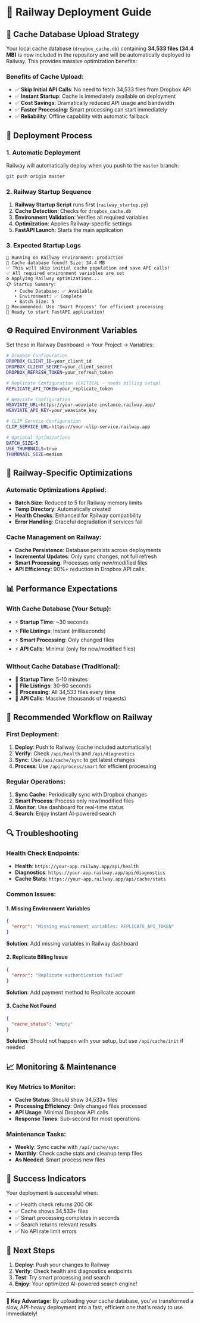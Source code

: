 # 🚂 Railway Deployment Guide

## 🎯 **Cache Database Upload Strategy**

Your local cache database (`dropbox_cache.db`) containing **34,533 files (34.4 MB)** is now included in the repository and will be automatically deployed to Railway. This provides massive optimization benefits:

### **Benefits of Cache Upload:**
- ✅ **Skip Initial API Calls**: No need to fetch 34,533 files from Dropbox API
- ✅ **Instant Startup**: Cache is immediately available on deployment
- ✅ **Cost Savings**: Dramatically reduced API usage and bandwidth
- ✅ **Faster Processing**: Smart processing can start immediately
- ✅ **Reliability**: Offline capability with automatic fallback

## 🚀 **Deployment Process**

### **1. Automatic Deployment**
Railway will automatically deploy when you push to the `master` branch:
```bash
git push origin master
```

### **2. Railway Startup Sequence**
1. **Railway Startup Script** runs first (`railway_startup.py`)
2. **Cache Detection**: Checks for `dropbox_cache.db`
3. **Environment Validation**: Verifies all required variables
4. **Optimization**: Applies Railway-specific settings
5. **FastAPI Launch**: Starts the main application

### **3. Expected Startup Logs**
```
🚂 Running on Railway environment: production
🎉 Cache database found! Size: 34.4 MB
✅ This will skip initial cache population and save API calls!
✅ All required environment variables are set
⚙️ Applying Railway optimizations...
📋 Startup Summary:
   • Cache Database: ✅ Available
   • Environment: ✅ Complete
   • Batch Size: 5
🎯 Recommended: Use 'Smart Process' for efficient processing
🌟 Ready to start FastAPI application!
```

## ⚙️ **Required Environment Variables**

Set these in Railway Dashboard → Your Project → Variables:

```bash
# Dropbox Configuration
DROPBOX_CLIENT_ID=your_client_id
DROPBOX_CLIENT_SECRET=your_client_secret
DROPBOX_REFRESH_TOKEN=your_refresh_token

# Replicate Configuration (CRITICAL - needs billing setup)
REPLICATE_API_TOKEN=your_replicate_token

# Weaviate Configuration
WEAVIATE_URL=https://your-weaviate-instance.railway.app/
WEAVIATE_API_KEY=your_weaviate_key

# CLIP Service Configuration
CLIP_SERVICE_URL=https://your-clip-service.railway.app

# Optional Optimizations
BATCH_SIZE=5
USE_THUMBNAILS=true
THUMBNAIL_SIZE=medium
```

## 🔧 **Railway-Specific Optimizations**

### **Automatic Optimizations Applied:**
- **Batch Size**: Reduced to 5 for Railway memory limits
- **Temp Directory**: Automatically created
- **Health Checks**: Enhanced for Railway compatibility
- **Error Handling**: Graceful degradation if services fail

### **Cache Management on Railway:**
- **Cache Persistence**: Database persists across deployments
- **Incremental Updates**: Only sync changes, not full refresh
- **Smart Processing**: Processes only new/modified files
- **API Efficiency**: 90%+ reduction in Dropbox API calls

## 📊 **Performance Expectations**

### **With Cache Database (Your Setup):**
- ⚡ **Startup Time**: ~30 seconds
- ⚡ **File Listings**: Instant (milliseconds)
- ⚡ **Smart Processing**: Only changed files
- ⚡ **API Calls**: Minimal (only for new/modified files)

### **Without Cache Database (Traditional):**
- 🐌 **Startup Time**: 5-10 minutes
- 🐌 **File Listings**: 30-60 seconds
- 🐌 **Processing**: All 34,533 files every time
- 🐌 **API Calls**: Massive (thousands of requests)

## 🎯 **Recommended Workflow on Railway**

### **First Deployment:**
1. **Deploy**: Push to Railway (cache included automatically)
2. **Verify**: Check `/api/health` and `/api/diagnostics`
3. **Sync**: Use `/api/cache/sync` to get latest changes
4. **Process**: Use `/api/process/smart` for efficient processing

### **Regular Operations:**
1. **Sync Cache**: Periodically sync with Dropbox changes
2. **Smart Process**: Process only new/modified files
3. **Monitor**: Use dashboard for real-time status
4. **Search**: Enjoy instant AI-powered search

## 🔍 **Troubleshooting**

### **Health Check Endpoints:**
- **Health**: `https://your-app.railway.app/api/health`
- **Diagnostics**: `https://your-app.railway.app/api/diagnostics`
- **Cache Stats**: `https://your-app.railway.app/api/cache/stats`

### **Common Issues:**

#### **1. Missing Environment Variables**
```json
{
  "error": "Missing environment variables: REPLICATE_API_TOKEN"
}
```
**Solution**: Add missing variables in Railway dashboard

#### **2. Replicate Billing Issue**
```json
{
  "error": "Replicate authentication failed"
}
```
**Solution**: Add payment method to Replicate account

#### **3. Cache Not Found**
```json
{
  "cache_status": "empty"
}
```
**Solution**: Should not happen with your setup, but use `/api/cache/init` if needed

## 📈 **Monitoring & Maintenance**

### **Key Metrics to Monitor:**
- **Cache Status**: Should show 34,533+ files
- **Processing Efficiency**: Only changed files processed
- **API Usage**: Minimal Dropbox API calls
- **Response Times**: Sub-second for most operations

### **Maintenance Tasks:**
- **Weekly**: Sync cache with `/api/cache/sync`
- **Monthly**: Check cache stats and cleanup temp files
- **As Needed**: Smart process new files

## 🎉 **Success Indicators**

Your deployment is successful when:
- ✅ Health check returns 200 OK
- ✅ Cache shows 34,533+ files
- ✅ Smart processing completes in seconds
- ✅ Search returns relevant results
- ✅ No API rate limit errors

## 🚀 **Next Steps**

1. **Deploy**: Push your changes to Railway
2. **Verify**: Check health and diagnostics endpoints
3. **Test**: Try smart processing and search
4. **Enjoy**: Your optimized AI-powered search engine!

---

**🎯 Key Advantage**: By uploading your cache database, you've transformed a slow, API-heavy deployment into a fast, efficient one that's ready to use immediately! 